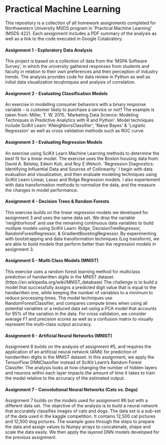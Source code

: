 # Practical Machine Learning

<p>This repository is a collection of all homework assignments completed for Northwestern University MSDS program in 'Practical Machine Learning' (MSDS 422). Each assignment includes a PDF summary of the analysis as well as a link to the code executed in Google Colabratory.</p>

<h4>Assignment 1 - Exploratory Data Analysis</h4>
<p>This project is based on a collection of data from the ‘MSPA Software Survey’, in which the university gathered responses from students and faculty in relation to their own preferences and their perception of industry trends. The analysis provides code for data review in Python as well as initial data visualization tecqhniques and analysis of correlation.</p>

<h4>Assignment 2 - Evaluating Classification Models</h4>
<p>An exercise in modelling consumer behaviors with a binary response variable - is customer likely to purchase a service or not? The example is taken from: Miller, T. W. 2015. 'Marketing Data Science: Modeling Techniques in Predictive Analytics with R and Python'. Model techniques include SciKit Learn 'KNeighborsClassifier', 'Naive Bayes' & 'Logistic Regression' as well as cross validation methods such as ROC curve.</p>

<h4>Assignment 3 - Evaluating Regression Models</h4>
<p>An exercise using SciKit Learn Machine Learning methods to determine the best fit for a linear model. The exercise uses the Boston housing data from: David A. Belsley, Edwin Kuh, and Roy E.Welsch. 'Regression Diagnostics: Identifying Influential Data and Sources of Collinearity.' I begin with data evaluation and visualization, and then evaluate modeling techniques using SciKit Learn Linear, Lasso and Ridge Regression models. I also experiement with data transformation methods to normalize the data, and the measure the changes in model performance.</p>

<h4>Assignment 4 - Decision Trees & Random Forests</h4>
<p>This exercise builds on the linear regression models we developed for assignment 3 and uses the same data set. We drop the variable 'neighborhood' and use the remaining continuous data variables to build multiple models using SciKit Learn: Ridge, DecisionTreeRegressor, RandomForestRegressor, & GradientBoostingRegressor. By experimenting with bootstrapping and data transformation techniques (Log transform), we are able to build models that perform better than the regression models in assignment 3.</p>

<h4>Assignment 5 - Muilti Class Models (MNIST)</h4>
<p>This exercise uses a random forest learning method for multiclass prediction of handwritten digits in the MNIST dataset. (https://en.wikipedia.org/wiki/MNIST_database) The challenge is to build a model that successfully assigns a predicted digit value that is equal to the handwritten one, while keeping the number of variables to a minimum to reduce processing times. The model techniques use RandomForestClassifier, and compares compute times when using all potential variables or a reduced data set using a PCA model that accounts for 95% of the variation in the data. For cross validation, we consider average F1 and precision scores as well as a confusion matrix to visually represent the multi-class output accuracy.</p>

<h4>Assignment 6 - Artificial Neural Networks (MNIST)</h4>
<p>Assignment 6 builds on the analysis of assignment #5, and requires the application of an artificial neural network (ANN) for prediction of handwritten digits in the MNIST dataset. In this assignment, we apply the TensorFlow DNNClassifier instead of SciKit Learn’s Random Forest Classifer. The analysis looks at how changing the number of hidden layers and neurons within each layer impacts the amount of time it takes to train the model relative to the accuracy of the estimated output.</p>

<h4>Assignment 7 - Convolutional Neural Networks (Cats vs. Dogs)</h4>
<p>Assignment 7 builds on the models used for assignment #6 but with a different data set. The objective of the analysis is to build a neural network that accurately classifies images of cats and dogs. The data set is a sub-set of the data used in the kaggle competition. It contains 12,500 cat pictures and 12,500 dog pictures. The example goes through the steps to prepare the data and assign values to Numpy arrays to concatenate, shape and scale the data easily. We then apply the layered DNN models developed for the previous assignment.</p>
